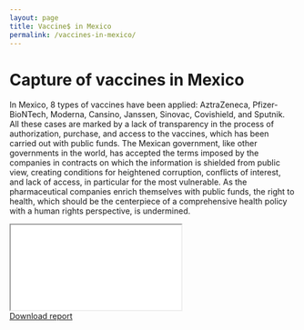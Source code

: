 ```yaml
---
layout: page
title: Vaccine$ in Mexico
permalink: /vaccines-in-mexico/
---
```


# Capture of vaccines in Mexico

In Mexico, 8 types of vaccines have been applied: AztraZeneca, Pfizer-BioNTech, Moderna, Cansino, Janssen, Sinovac, Covishield, and Sputnik. All these cases are marked by a lack of transparency in the process of authorization, purchase, and access to the vaccines, which has been carried out with public funds. The Mexican government, like other governments in the world, has accepted the terms imposed by the companies in contracts on which the information is shielded from public view, creating conditions for heightened corruption, conflicts of interest, and lack of access, in particular for the most vulnerable. As the pharmaceutical companies enrich themselves with public funds, the right to health, which should be the centerpiece of a comprehensive health policy with a human rights perspective, is undermined.


<!-- Añadir el pdf -->
<div class="embed-responsive embed-responsive-4by3 mb-4">
  <iframe class="embed-responsive-item" src="{{ site.baseurl }}/assets/docs/theBusinessofVaccines.pdf"></iframe>
</div>

<div class="text-center mb-5">
  <a class="btn btn-primary" href="https://poderlatam.org/wp-content/uploads/2022/10/Vacunas_InglesVF.pdf" target="_blank" download>Download report</a>
</div>
